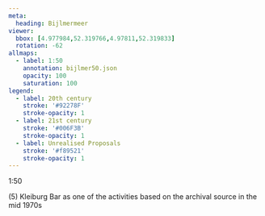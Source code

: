 ```yaml
---
meta:
  heading: Bijlmermeer
viewer:
  bbox: [4.977984,52.319766,4.97811,52.319833]
  rotation: -62
allmaps:
  - label: 1:50
    annotation: bijlmer50.json
    opacity: 100
    saturation: 100
legend:
  - label: 20th century
    stroke: '#92278F'
    stroke-opacity: 1
  - label: 21st century
    stroke: '#006F3B'
    stroke-opacity: 1
  - label: Unrealised Proposals
    stroke: '#f89521'
    stroke-opacity: 1
---
```

1:50

(5) Kleiburg Bar as one of the activities based on the archival source in the mid 1970s